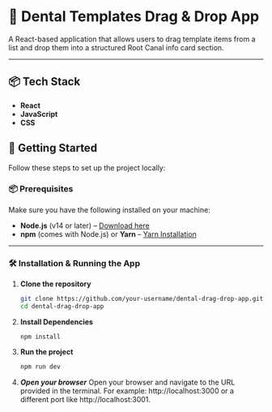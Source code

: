 # 🦷 Dental Templates Drag & Drop App

A React-based application that allows users to drag template items from a list and drop them into a structured Root Canal info card section.

---

## 📦 Tech Stack

- **React**
- **JavaScript**
- **CSS**

## 🚀 Getting Started

Follow these steps to set up the project locally:

### 📦 Prerequisites

Make sure you have the following installed on your machine:

- **Node.js** (v14 or later) – [Download here](https://nodejs.org/)
- **npm** (comes with Node.js) or **Yarn** – [Yarn Installation](https://classic.yarnpkg.com/)

---

### 🛠️ Installation & Running the App

1. **Clone the repository**

   ```bash
   git clone https://github.com/your-username/dental-drag-drop-app.git
   cd dental-drag-drop-app

   ```

2. **Install Dependencies**

   ```badsh
   npm install
   ```

3. **Run the project**

   ```bash
   npm run dev
   ```

4. **_Open your browser_**
   Open your browser and navigate to the URL provided in the terminal. For example:
   http://localhost:3000 or a different port like http://localhost:3001.
